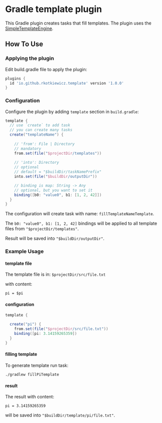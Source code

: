 # Gradle template plugin

This Gradle plugin creates tasks that fill templates. The plugin uses the
[SimpleTemplateEngine](https://docs.groovy-lang.org/latest/html/api/groovy/text/SimpleTemplateEngine.html).

## How To Use

### Applying the plugin

Edit build.gradle file to apply the plugin:

```groovy
plugins {
  id 'io.github.rkotkiewicz.template' version '1.0.0'
}
```
 
### Configuration

Configure the plugin by adding `template` section in `build.gradle`:

```groovy
template {    
  // use `create` to add task
  // you can create many tasks
  create("templateName") {
      
    // 'from': File | Directory  
    // mandatory  
    from.set(file("$projectDir/templates"))
      
    // 'into': Directory
    // optional
    // default = "$buildDir/taskNamePrefix" 
    into.set(file("$buildDir/outputDir"))

    // binding is map: String -> Any
    // optional, but you want to set it
    binding([b0: "value0", b1: [1, 2, 42]])
  }
}
```

The configuration will create task with name: `fillTemplateNameTemplate`.

The `b0: "value0", b1: [1, 2, 42]` bindings will be applied to all template files from `"$projectDir/templates"`.  

Result will be saved into `"$buildDir/outputDir"`.

### Example Usage

#### template file
The template file is in:
`$projectDir/src/file.txt`

with content:

```text
pi = $pi
```

#### configuration

```groovy
template {
    
  create("pi") {
    from.set(file("$projectDir/src/file.txt"))
    binding([pi: 3.14159265359])
  }
}
```

#### filling template

To generate template run task:

```shell
./gradlew fillPiTemplate
```

#### result

The result with content:
```text 
pi = 3.14159265359
```
will be saved into `"$buildDir/template/pi/file.txt"`.



